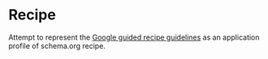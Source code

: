 # Recipe
Attempt to represent the [Google guided recipe guidelines](https://developers.google.com/search/docs/data-types/recipe) as an application profile of schema.org recipe.
